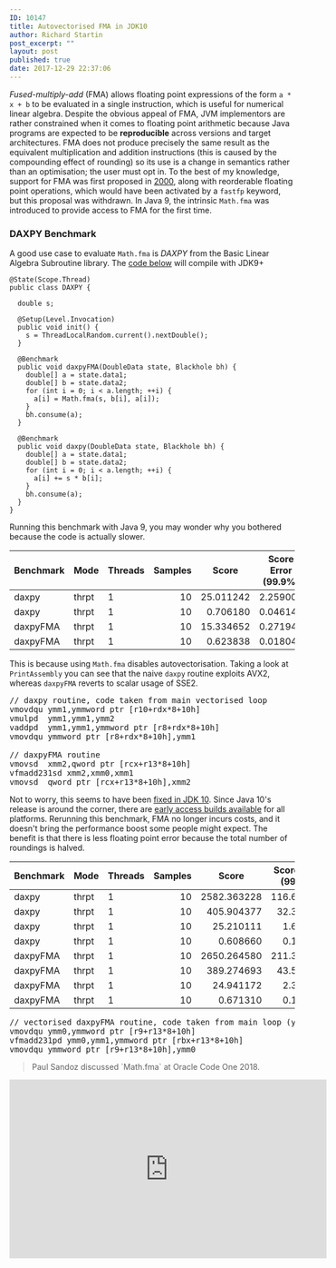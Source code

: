 ```yaml
---
ID: 10147
title: Autovectorised FMA in JDK10
author: Richard Startin
post_excerpt: ""
layout: post
published: true
date: 2017-12-29 22:37:06
---
```

<em>Fused-multiply-add</em> (FMA) allows floating point expressions of the form `a * x + b` to be evaluated in a single instruction, which is useful for numerical linear algebra. Despite the obvious appeal of FMA, JVM implementors are rather constrained when it comes to floating point arithmetic because Java programs are expected to be <strong>reproducible</strong> across versions and target architectures. FMA does not produce precisely the same result as the equivalent multiplication and addition instructions (this is caused by the compounding effect of rounding) so its use is a change in semantics rather than an optimisation; the user must opt in. To the best of my knowledge, support for FMA was first proposed in <a href="https://jcp.org/en/jsr/detail?id=84" rel="noopener" target="_blank">2000</a>, along with reorderable floating point operations, which would have been activated by a `fastfp` keyword, but this proposal was withdrawn. In Java 9, the intrinsic `Math.fma` was introduced to provide access to FMA for the first time.

<h3>DAXPY Benchmark</h3>

A good use case to evaluate `Math.fma` is <em>DAXPY</em> from the Basic Linear Algebra Subroutine library. The <a href="https://github.com/richardstartin/simdbenchmarks/blob/master/src/main/java/com/openkappa/simd/saxpy/DAXPY.java" rel="noopener" target="_blank">code below</a> will compile with JDK9+

```java@OutputTimeUnit(TimeUnit.MILLISECONDS)
@State(Scope.Thread)
public class DAXPY {
  
  double s;

  @Setup(Level.Invocation)
  public void init() {
    s = ThreadLocalRandom.current().nextDouble();
  }

  @Benchmark
  public void daxpyFMA(DoubleData state, Blackhole bh) {
    double[] a = state.data1;
    double[] b = state.data2;
    for (int i = 0; i < a.length; ++i) {
      a[i] = Math.fma(s, b[i], a[i]);
    }
    bh.consume(a);
  }

  @Benchmark
  public void daxpy(DoubleData state, Blackhole bh) {
    double[] a = state.data1;
    double[] b = state.data2;
    for (int i = 0; i < a.length; ++i) {
      a[i] += s * b[i];
    }
    bh.consume(a);
  }
}
```

Running this benchmark with Java 9, you may wonder why you bothered because the code is actually slower.

<div class="table-holder">
<table class="table table-bordered table-hover table-condensed">
<thead><tr><th>Benchmark</th>
<th>Mode</th>
<th>Threads</th>
<th>Samples</th>
<th>Score</th>
<th>Score Error (99.9%)</th>
<th>Unit</th>
<th>Param: size</th>
</tr></thead>
<tbody><tr>
<td>daxpy</td>
<td>thrpt</td>
<td>1</td>
<td align="right">10</td>
<td align="right">25.011242</td>
<td align="right">2.259007</td>
<td>ops/ms</td>
<td align="right">100000</td>
</tr>
<tr>
<td>daxpy</td>
<td>thrpt</td>
<td>1</td>
<td align="right">10</td>
<td align="right">0.706180</td>
<td align="right">0.046146</td>
<td>ops/ms</td>
<td align="right">1000000</td>
</tr>
<tr>
<td>daxpyFMA</td>
<td>thrpt</td>
<td>1</td>
<td align="right">10</td>
<td align="right">15.334652</td>
<td align="right">0.271946</td>
<td>ops/ms</td>
<td align="right">100000</td>
</tr>
<tr>
<td>daxpyFMA</td>
<td>thrpt</td>
<td>1</td>
<td align="right">10</td>
<td align="right">0.623838</td>
<td align="right">0.018041</td>
<td>ops/ms</td>
<td align="right">1000000</td>
</tr>
</tbody></table>
</div>

This is because using `Math.fma` disables autovectorisation. Taking a look at `PrintAssembly` you can see that the naive `daxpy` routine exploits AVX2, whereas `daxpyFMA` reverts to scalar usage of SSE2.


<pre>
// daxpy routine, code taken from main vectorised loop
vmovdqu ymm1,ymmword ptr [r10+rdx*8+10h]
vmulpd  ymm1,ymm1,ymm2
vaddpd  ymm1,ymm1,ymmword ptr [r8+rdx*8+10h]
vmovdqu ymmword ptr [r8+rdx*8+10h],ymm1

// daxpyFMA routine
vmovsd  xmm2,qword ptr [rcx+r13*8+10h]
vfmadd231sd xmm2,xmm0,xmm1
vmovsd  qword ptr [rcx+r13*8+10h],xmm2
</pre>

Not to worry, this seems to have been <a href="https://bugs.openjdk.java.net/browse/JDK-8181616" rel="noopener" target="_blank">fixed in JDK 10</a>. Since Java 10's release is around the corner, there are <a href="http://jdk.java.net/10/" rel="noopener" target="_blank">early access builds available</a> for all platforms. Rerunning this benchmark, FMA no longer incurs costs, and it doesn't bring the performance boost some people might expect. The benefit is that there is less floating point error because the total number of roundings is halved.

<div class="table-holder">
<table class="table table-bordered table-hover table-condensed">
<thead><tr><th>Benchmark</th>
<th>Mode</th>
<th>Threads</th>
<th>Samples</th>
<th>Score</th>
<th>Score Error (99.9%)</th>
<th>Unit</th>
<th>Param: size</th>
</tr></thead>
<tbody><tr>
<td>daxpy</td>
<td>thrpt</td>
<td>1</td>
<td align="right">10</td>
<td align="right">2582.363228</td>
<td align="right">116.637400</td>
<td>ops/ms</td>
<td align="right">1000</td>
</tr>
<tr>
<td>daxpy</td>
<td>thrpt</td>
<td>1</td>
<td align="right">10</td>
<td align="right">405.904377</td>
<td align="right">32.364782</td>
<td>ops/ms</td>
<td align="right">10000</td>
</tr>
<tr>
<td>daxpy</td>
<td>thrpt</td>
<td>1</td>
<td align="right">10</td>
<td align="right">25.210111</td>
<td align="right">1.671794</td>
<td>ops/ms</td>
<td align="right">100000</td>
</tr>
<tr>
<td>daxpy</td>
<td>thrpt</td>
<td>1</td>
<td align="right">10</td>
<td align="right">0.608660</td>
<td align="right">0.112512</td>
<td>ops/ms</td>
<td align="right">1000000</td>
</tr>
<tr>
<td>daxpyFMA</td>
<td>thrpt</td>
<td>1</td>
<td align="right">10</td>
<td align="right">2650.264580</td>
<td align="right">211.342407</td>
<td>ops/ms</td>
<td align="right">1000</td>
</tr>
<tr>
<td>daxpyFMA</td>
<td>thrpt</td>
<td>1</td>
<td align="right">10</td>
<td align="right">389.274693</td>
<td align="right">43.567450</td>
<td>ops/ms</td>
<td align="right">10000</td>
</tr>
<tr>
<td>daxpyFMA</td>
<td>thrpt</td>
<td>1</td>
<td align="right">10</td>
<td align="right">24.941172</td>
<td align="right">2.393358</td>
<td>ops/ms</td>
<td align="right">100000</td>
</tr>
<tr>
<td>daxpyFMA</td>
<td>thrpt</td>
<td>1</td>
<td align="right">10</td>
<td align="right">0.671310</td>
<td align="right">0.158470</td>
<td>ops/ms</td>
<td align="right">1000000</td>
</tr>
</tbody></table>
</div>

<pre>
// vectorised daxpyFMA routine, code taken from main loop (you can still see the old code in pre/post loops)
vmovdqu ymm0,ymmword ptr [r9+r13*8+10h]
vfmadd231pd ymm0,ymm1,ymmword ptr [rbx+r13*8+10h]
vmovdqu ymmword ptr [r9+r13*8+10h],ymm0
</pre>



<blockquote>Paul Sandoz discussed `Math.fma` at Oracle Code One 2018.</blockquote>
<iframe width="560" height="315" src="https://www.youtube.com/embed/h7AtDzqbaoQ?start=2051" frameborder="0" allow="accelerometer; autoplay; encrypted-media; gyroscope; picture-in-picture" allowfullscreen></iframe>
